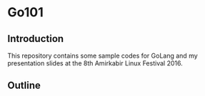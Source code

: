 # Go101
## Introduction
This repository contains some sample codes for GoLang
and my presentation slides at the 8th Amirkabir Linux Festival 2016.
## Outline
